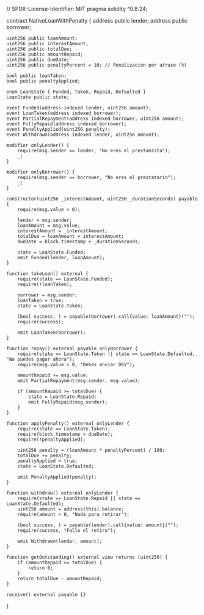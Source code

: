  // SPDX-License-Identifier: MIT
pragma solidity ^0.8.24;

contract NativeLoanWithPenalty {
    address public lender;
    address public borrower;

    uint256 public loanAmount;
    uint256 public interestAmount;
    uint256 public totalDue;
    uint256 public amountRepaid;
    uint256 public dueDate;
    uint256 public penaltyPercent = 10; // Penalización por atraso (%)

    bool public loanTaken;
    bool public penaltyApplied;

    enum LoanState { Funded, Taken, Repaid, Defaulted }
    LoanState public state;

    event Funded(address indexed lender, uint256 amount);
    event LoanTaken(address indexed borrower);
    event PartialRepayment(address indexed borrower, uint256 amount);
    event FullyRepaid(address indexed borrower);
    event PenaltyApplied(uint256 penalty);
    event Withdrawn(address indexed lender, uint256 amount);

    modifier onlyLender() {
        require(msg.sender == lender, "No eres el prestamista");
        _;
    }

    modifier onlyBorrower() {
        require(msg.sender == borrower, "No eres el prestatario");
        _;
    }

    constructor(uint256 _interestAmount, uint256 _durationSeconds) payable {
        require(msg.value > 0);

        lender = msg.sender;
        loanAmount = msg.value;
        interestAmount = _interestAmount;
        totalDue = loanAmount + interestAmount;
        dueDate = block.timestamp + _durationSeconds;

        state = LoanState.Funded;
        emit Funded(lender, loanAmount);
    }

    function takeLoan() external {
        require(state == LoanState.Funded);
        require(!loanTaken);

        borrower = msg.sender;
        loanTaken = true;
        state = LoanState.Taken;

        (bool success, ) = payable(borrower).call{value: loanAmount}("");
        require(success);

        emit LoanTaken(borrower);
    }

    function repay() external payable onlyBorrower {
        require(state == LoanState.Taken || state == LoanState.Defaulted, "No puedes pagar ahora");
        require(msg.value > 0, "Debes enviar DEV");

        amountRepaid += msg.value;
        emit PartialRepayment(msg.sender, msg.value);

        if (amountRepaid >= totalDue) {
            state = LoanState.Repaid;
            emit FullyRepaid(msg.sender);
        }
    }

    function applyPenalty() external onlyLender {
        require(state == LoanState.Taken);
        require(block.timestamp > dueDate);
        require(!penaltyApplied);

        uint256 penalty = (loanAmount * penaltyPercent) / 100;
        totalDue += penalty;
        penaltyApplied = true;
        state = LoanState.Defaulted;

        emit PenaltyApplied(penalty);
    }

    function withdraw() external onlyLender {
        require(state == LoanState.Repaid || state == LoanState.Defaulted);
        uint256 amount = address(this).balance;
        require(amount > 0, "Nada para retirar");

        (bool success, ) = payable(lender).call{value: amount}("");
        require(success, "Fallo el retiro");

        emit Withdrawn(lender, amount);
    }

    function getOutstanding() external view returns (uint256) {
        if (amountRepaid >= totalDue) {
            return 0;
        }
        return totalDue - amountRepaid;
    }

    receive() external payable {}
}
